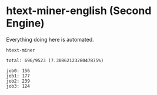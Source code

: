 # htext-miner-english (Second Engine)

Everything doing here is automated.

```
htext-miner

total: 696/9523 (7.3086212328047875%)

job0: 156
job1: 177
job2: 239
job3: 124
```